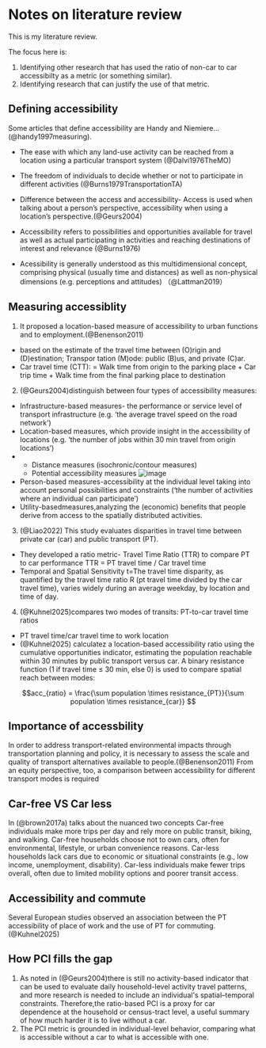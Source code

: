 # Notes on literature review

This is my literature review.

The focus here is:

1. Identifying other research that has used the ratio of non-car to car accessibilty as a metric (or something similar).
2. Identifying research that can justify the use of that metric.

## Defining accessibility

Some articles that define accessibility are Handy and Niemiere...(@handy1997measuring). 

* The ease with which any land-use activity can be reached from a location using a particular transport system (@Dalvi1976TheMO)

* The freedom of individuals to  decide whether or not to participate in different activities (@Burns1979TransportationTA)

* Difference between the access and accessibility- 
Access is used when talking about a person’s perspective, accessibility when using a location’s perspective.(@Geurs2004)

* Accessibility refers to possibilities and opportunities available for travel as well as actual participating in activities and reaching destinations of interest and relevance (@Burns1976)

* Acessibility is generally understood as this multidimensional concept, comprising physical (usually time and distances) as well as non-physical dimensions (e.g. perceptions and attitudes) （@Lattman2019）





## Measuring accessiblity

1. It proposed a location-based measure of accessibility to urban functions and to employment.(@Benenson2011)
* based on the estimate of the  travel time between (O)rigin and (D)estination; Transpor tation (M)ode: public (B)us, and private (C)ar.
*  Car travel time (CTT):  = Walk time from origin to the parking place  + Car trip time + Walk time from the final parking place to destination

2. (@Geurs2004)distinguish between four types of accessibility  measures:
* Infrastructure-based measures- the performance or service level of transport infrastructure (e.g. ‘the average travel speed on the road network’)
* Location-based measures, which provide insight in the accessibility of locations  (e.g. ‘the number of jobs within 30 min travel from origin locations’)
* * Distance measures (isochronic/contour measures)
  * Potential accessibility measures ![image](https://github.com/user-attachments/assets/d66d8a05-564f-4b1d-94b0-b3ef84a75643)
* Person-based measures-accessibility at the individual level taking into account personal possibilities and constraints (‘the number of activities where an individual can participate’)
* Utility-basedmeasures,analyzing the (economic) benefits that people derive from access to the spatially distributed activities.
  

3. (@Liao2022) This study evaluates disparities in travel time between private car (car) and public transport (PT).
* They developed a ratio metric- Travel Time Ratio (TTR) to compare PT to car performance 
TTR = PT travel time / Car travel time
* Temporal and Spatial Sensitivity
t=The travel time disparity, as quantified by the travel time ratio R (pt travel time divided by the car travel time), varies widely during an average weekday, by location and time of day.


4. (@Kuhnel2025)compares two modes of transits: PT-to-car travel time ratios
* PT travel time/car travel time to  work location
* (@Kuhnel2025) calculatez a location-based accessibility ratio using the cumulative opportunities indicator, estimating the population reachable within 30 minutes by public transport versus car. A binary resistance function (1 if travel time ≤ 30 min, else 0) is used to compare spatial reach between modes:

$$acc_{ratio} = \frac{\sum population \times resistance_{PT}}{\sum population \times resistance_{car}}
$$


## Importance of accessbility
In order to address transport-related environmental impacts through transportation planning and policy, it is necessary to assess the scale and quality of transport alternatives available to people.(@Benenson2011)
From an equity perspective, too, a comparison between accessibility for different transport modes is required


## Car-free VS Car less
In (@brown2017a) talks about the nuanced two concepts
Car-free individuals make more trips per day and rely more on public transit, biking, and walking.
Car-free households choose not to own cars, often for environmental, lifestyle, or urban convenience reasons.
Car-less households lack cars due to economic or situational constraints (e.g., low income, unemployment, disability).
Car-less individuals make fewer trips overall, often due to limited mobility options and poorer transit access.


## Accessibility and commute
Several European studies observed an association between the PT accessibility of place of work and the use of PT for commuting.(@Kuhnel2025)


## How PCI fills the gap
1. As noted in (@Geurs2004)there is still no activity-based indicator that can be used to evaluate daily household-level activity travel patterns, and more research is needed to include an individual's spatial–temporal constraints. Therefore,the ratio-based PCI is a proxy for car dependence at the household or census-tract level, a useful summary of how much harder it is to live without a car.
2. The PCI metric is grounded in individual-level behavior, comparing what is accessible without a car to what is accessible with one.



